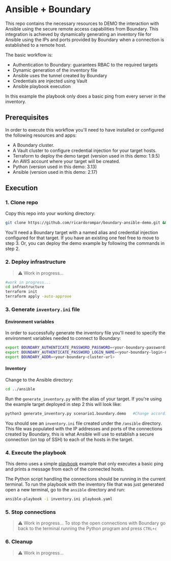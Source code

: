 # Ansible + Boundary
This repo contains the necessary resources to DEMO the interaction with Ansible using the secure remote access capabilities from Boundary. This integration is achieved by dynamically generating an inventory file for Ansible using the IPs and ports provided by Boundary when a connection is established to a remote host.

The basic workflow is:
- Authentication to Boundary: guarantees RBAC to the required targets
- Dynamic generation of the inventory file
- Ansible uses the tunnel created by Boundary 
- Credentials are injected using Vault
- Ansible playbook execution

In this example the playbook only does a basic ping from every server in the inventory.

## Prerequisites
In order to execute this workflow you'll need to have installed or configured the following resources and apps:
- A Boundary cluster.
- A Vault cluster to configure credential injection for your target hosts.
- Terraform to deploy the demo target (version used in this demo: 1.9.5)
- An AWS account where your target will be created.
- Python (version used in this demo: 3.13)
- Ansible (version used in this demo: 2.17)

## Execution

### 1. Clone repo
Copy this repo into your working directory:
```bash
git clone https://github.com/ricardorompar/boundary-ansible-demo.git && cd boundary-ansible-demo
```

You'll need a Boundary target with a named alias and credential injection configured for that target. If you have an existing one feel free to move to step 3. Or, you can deploy the demo example by following the commands in step 2.

### 2. Deploy infrastructure
> ⚠️ Work in progress...
```bash
#work in progress...
cd infrastructure
terraform init
terraform apply -auto-approve
```

### 3. Generate `inventory.ini` file

#### Environment variables
In order to successfully generate the inventory file you'll need to specify the environment variables needed to connect to Boundary:
```bash
export BOUNDARY_AUTHENTICATE_PASSWORD_PASSWORD=<your-boundary-password>
export BOUNDARY_AUTHENTICATE_PASSWORD_LOGIN_NAME=<your-boundary-login-name>
export BOUNDARY_ADDR=<your-boundary-cluster-url>
```

#### Inventory
Change to the Ansible directory:

```bash
cd ../ansible
```

Run the `generate_inventory.py` with the alias of your target. If you're using the example target deployed in step 2 this will look like:
```bash
python3 generate_inventory.py scenario1.boundary.demo   #Change according to your alias
```

You should see an `inventory.ini` file created under the `/ansible` directory. This file was populated with the IP addresses and ports of the connections created by Boundary, this is what Ansible will use to establish a secure connection (on top of SSH) to each of the hosts in the target.

### 4. Execute the playbook
This demo uses a simple [playbook](./ansible/playbook.yaml) example that only executes a basic ping and prints a message from each of the connected hosts. 

The Python script handling the connections should be running in the current terminal. To run the playbook with the inventory file that was just generated open a new terminal, go to the `ansible` directory and run:

```bash
ansible-playbook -i inventory.ini playbook.yaml
```

### 5. Stop connections
> ⚠️ Work in progress...
To stop the open connections with Boundary go back to the terminal running the Python program and press `CTRL+c`

### 6. Cleanup 
> ⚠️ Work in progress...


